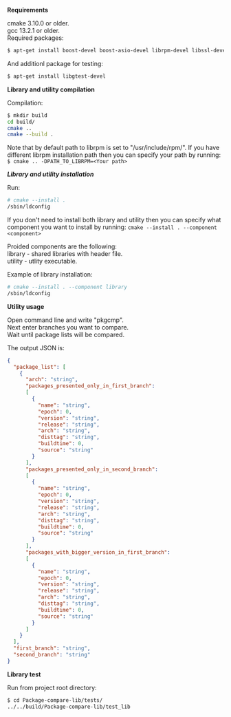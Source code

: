 **Requirements**

cmake 3.10.0 or older.\
gcc 13.2.1 or older.\
Required packages:
```bash
$ apt-get install boost-devel boost-asio-devel librpm-devel libssl-devel
```
And additionl package for testing:
```bash
$ apt-get install libgtest-devel
```

**Library and utility compilation**

Compilation:
```bash
$ mkdir build
cd build/
cmake ..
cmake --build .
```

Note that by default path to librpm is set to "/usr/include/rpm/". If you have different librpm installation path then you can specify your path by running:
``$ cmake .. -DPATH_TO_LIBRPM=<Your path>``

***Library and utility installation***

Run:
```bash
# cmake --install .
/sbin/ldconfig
```

If you don't need to install both library and utility then you can specify what component you want to install by running: ``cmake --install . --component <component>``

Proided components are the following:\
  library - shared libraries with header file.\
  utility - utlity executable.

Example of library installation:
```bash
# cmake --install . --component library
/sbin/ldconfig
```

**Utility usage**

Open command line and write "pkgcmp".\
Next enter branches you want to compare.\
Wait until package lists will be compared.

The output JSON is:

```JSON
{
  "package_list": [
    {
      "arch": "string",
      "packages_presented_only_in_first_branch":
      [
        {
          "name": "string",
          "epoch": 0,
          "version": "string",
          "release": "string",
          "arch": "string",
          "disttag": "string",
          "buildtime": 0,
          "source": "string"
        }
      ],
      "packages_presented_only_in_second_branch":
      [
        {
          "name": "string",
          "epoch": 0,
          "version": "string",
          "release": "string",
          "arch": "string",
          "disttag": "string",
          "buildtime": 0,
          "source": "string"
        }
      ],
      "packages_with_bigger_version_in_first_branch":
      [
        {
          "name": "string",
          "epoch": 0,
          "version": "string",
          "release": "string",
          "arch": "string",
          "disttag": "string",
          "buildtime": 0,
          "source": "string"
        }
      ]
    }
  ], 
  "first_branch": "string",
  "second_branch": "string"
}
```
**Library test**

Run from project root directory:
```bash
$ cd Package-compare-lib/tests/
../../build/Package-compare-lib/test_lib
```
